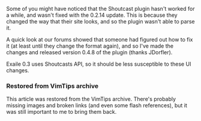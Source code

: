 <!-- :metadata:

title: Exaile: Shoutcast Plugin 0.4.8
tags: Exaile
publishedAt: 2008-10-07T17:02:07-07:00
summary:

Some of you might have noticed that the Shoutcast plugin hasn't worked for a
while, and wasn't fixed with the 0.2.14 update.  This is because they changed
the way that their site looks, and so the plugin wasn't able to parse
it...

-->

<p>Some of you might have noticed that the Shoutcast plugin hasn't worked for a
while, and wasn't fixed with the 0.2.14 update.  This is because they changed
the way that their site looks, and so the plugin wasn't able to parse
it.</p>

<p>A quick look at our forums showed that someone had figured out how to fix it
(at least until they change the format again), and so I've made the changes and
released version 0.4.8 of the plugin (thanks JDorfler).</p>

Exaile 0.3 uses Shoutcasts API, so it should be less susceptible to these UI
changes.

<div class="restored-from-archive">
  <h3>Restored from VimTips archive</h3>
  <p>
  This article was restored from the VimTips archive. There's probably
  missing images and broken links (and even some flash references), but it
  was still important to me to bring them back.
  </p>
</div>
